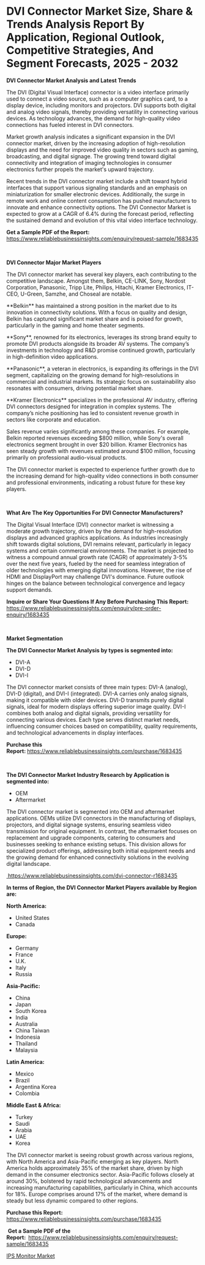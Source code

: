 <p><h1>DVI Connector Market Size, Share & Trends Analysis Report By Application, Regional Outlook, Competitive Strategies, And Segment Forecasts, 2025 - 2032</h1></p><p><strong>DVI Connector Market Analysis and Latest Trends</strong></p>
<p><p>The DVI (Digital Visual Interface) connector is a video interface primarily used to connect a video source, such as a computer graphics card, to a display device, including monitors and projectors. DVI supports both digital and analog video signals, thereby providing versatility in connecting various devices. As technology advances, the demand for high-quality video connections has fueled interest in DVI connectors.</p><p>Market growth analysis indicates a significant expansion in the DVI connector market, driven by the increasing adoption of high-resolution displays and the need for improved video quality in sectors such as gaming, broadcasting, and digital signage. The growing trend toward digital connectivity and integration of imaging technologies in consumer electronics further propels the market's upward trajectory.</p><p>Recent trends in the DVI connector market include a shift toward hybrid interfaces that support various signaling standards and an emphasis on miniaturization for smaller electronic devices. Additionally, the surge in remote work and online content consumption has pushed manufacturers to innovate and enhance connectivity options. The DVI Connector Market is expected to grow at a CAGR of 6.4% during the forecast period, reflecting the sustained demand and evolution of this vital video interface technology.</p></p>
<p><strong>Get a Sample PDF of the Report:&nbsp;</strong> <a href="https://www.reliablebusinessinsights.com/enquiry/request-sample/1683435?utm_campaign=2190&utm_medium=2&utm_source=Github&utm_content=ia&utm_term=06042025&utm_id=dvi-connector">https://www.reliablebusinessinsights.com/enquiry/request-sample/1683435</a></p>
<p>&nbsp;</p>
<p><strong>DVI Connector Major Market Players</strong></p>
<p><p>The DVI connector market has several key players, each contributing to the competitive landscape. Amongst them, Belkin, CE-LINK, Sony, Nordost Corporation, Panasonic, Tripp Lite, Philips, Hitachi, Kramer Electronics, IT-CEO, U-Green, Samzhe, and Choseal are notable.</p><p>**Belkin** has maintained a strong position in the market due to its innovation in connectivity solutions. With a focus on quality and design, Belkin has captured significant market share and is poised for growth, particularly in the gaming and home theater segments.</p><p>**Sony**, renowned for its electronics, leverages its strong brand equity to promote DVI products alongside its broader AV systems. The company’s investments in technology and R&D promise continued growth, particularly in high-definition video applications.</p><p>**Panasonic**, a veteran in electronics, is expanding its offerings in the DVI segment, capitalizing on the growing demand for high-resolutions in commercial and industrial markets. Its strategic focus on sustainability also resonates with consumers, driving potential market share.</p><p>**Kramer Electronics** specializes in the professional AV industry, offering DVI connectors designed for integration in complex systems. The company’s niche positioning has led to consistent revenue growth in sectors like corporate and education.</p><p>Sales revenue varies significantly among these companies. For example, Belkin reported revenues exceeding $800 million, while Sony's overall electronics segment brought in over $20 billion. Kramer Electronics has seen steady growth with revenues estimated around $100 million, focusing primarily on professional audio-visual products. </p><p>The DVI connector market is expected to experience further growth due to the increasing demand for high-quality video connections in both consumer and professional environments, indicating a robust future for these key players.</p></p>
<p>&nbsp;</p>
<p><strong>What Are The Key Opportunities For DVI Connector Manufacturers?</strong></p>
<p><p>The Digital Visual Interface (DVI) connector market is witnessing a moderate growth trajectory, driven by the demand for high-resolution displays and advanced graphics applications. As industries increasingly shift towards digital solutions, DVI remains relevant, particularly in legacy systems and certain commercial environments. The market is projected to witness a compound annual growth rate (CAGR) of approximately 3-5% over the next five years, fueled by the need for seamless integration of older technologies with emerging digital innovations. However, the rise of HDMI and DisplayPort may challenge DVI's dominance. Future outlook hinges on the balance between technological convergence and legacy support demands.</p></p>
<p><strong>Inquire or Share Your Questions If Any Before Purchasing This Report:</strong> <a href="https://www.reliablebusinessinsights.com/enquiry/pre-order-enquiry/1683435?utm_campaign=2190&utm_medium=2&utm_source=Github&utm_content=ia&utm_term=06042025&utm_id=dvi-connector">https://www.reliablebusinessinsights.com/enquiry/pre-order-enquiry/1683435</a></p>
<p>&nbsp;</p>
<p><strong>Market Segmentation</strong></p>
<p><strong>The DVI Connector Market Analysis by types is segmented into:</strong></p>
<p><ul><li>DVI-A</li><li>DVI-D</li><li>DVI-I</li></ul></p>
<p><p>The DVI connector market consists of three main types: DVI-A (analog), DVI-D (digital), and DVI-I (integrated). DVI-A carries only analog signals, making it compatible with older devices. DVI-D transmits purely digital signals, ideal for modern displays offering superior image quality. DVI-I combines both analog and digital signals, providing versatility for connecting various devices. Each type serves distinct market needs, influencing consumer choices based on compatibility, quality requirements, and technological advancements in display interfaces.</p></p>
<p><strong>Purchase this Report:&nbsp;</strong><a href="https://www.reliablebusinessinsights.com/purchase/1683435?utm_campaign=2190&utm_medium=2&utm_source=Github&utm_content=ia&utm_term=06042025&utm_id=dvi-connector">https://www.reliablebusinessinsights.com/purchase/1683435</a></p>
<p>&nbsp;</p>
<p><strong>The DVI Connector Market Industry Research by Application is segmented into:</strong></p>
<p><ul><li>OEM</li><li>Aftermarket</li></ul></p>
<p><p>The DVI connector market is segmented into OEM and aftermarket applications. OEMs utilize DVI connectors in the manufacturing of displays, projectors, and digital signage systems, ensuring seamless video transmission for original equipment. In contrast, the aftermarket focuses on replacement and upgrade components, catering to consumers and businesses seeking to enhance existing setups. This division allows for specialized product offerings, addressing both initial equipment needs and the growing demand for enhanced connectivity solutions in the evolving digital landscape.</p></p>
<p><a href="https://www.reliablebusinessinsights.com/dvi-connector-r1683435?utm_campaign=2190&utm_medium=2&utm_source=Github&utm_content=ia&utm_term=06042025&utm_id=dvi-connector">&nbsp;https://www.reliablebusinessinsights.com/dvi-connector-r1683435</a></p>
<p><strong>In terms of Region, the DVI Connector Market Players available by Region are:</strong></p>
<p>
    <p> <strong> North America: </strong>
        <ul>
            <li>United States</li>
            <li>Canada</li>
        </ul>
        </p> 
    <p> <strong> Europe: </strong>
        <ul>
            <li>Germany</li>
            <li>France</li>
            <li>U.K.</li>
            <li>Italy</li>
            <li>Russia</li>
        </ul>
        </p> 
    <p> <strong> Asia-Pacific: </strong>
        <ul>
            <li>China</li>
            <li>Japan</li>
            <li>South Korea</li>
            <li>India</li>
            <li>Australia</li>
            <li>China Taiwan</li>
            <li>Indonesia</li>
            <li>Thailand</li>
            <li>Malaysia</li>
        </ul>
        </p> 
    <p> <strong> Latin America: </strong>
        <ul>
            <li>Mexico</li>
            <li>Brazil</li>
            <li>Argentina Korea</li>
            <li>Colombia</li>
        </ul>
        </p> 
    <p> <strong> Middle East & Africa: </strong>
        <ul>
            <li>Turkey</li>
            <li>Saudi</li>
            <li>Arabia</li>
            <li>UAE</li>
            <li>Korea</li>
        </ul>
    </p>
    </p>
<p><p>The DVI connector market is seeing robust growth across various regions, with North America and Asia-Pacific emerging as key players. North America holds approximately 35% of the market share, driven by high demand in the consumer electronics sector. Asia-Pacific follows closely at around 30%, bolstered by rapid technological advancements and increasing manufacturing capabilities, particularly in China, which accounts for 18%. Europe comprises around 17% of the market, where demand is steady but less dynamic compared to other regions.</p></p>
<p><strong>Purchase this Report: </strong><a href="https://www.reliablebusinessinsights.com/purchase/1683435?utm_campaign=2190&utm_medium=2&utm_source=Github&utm_content=ia&utm_term=06042025&utm_id=dvi-connector">https://www.reliablebusinessinsights.com/purchase/1683435</a></p>
<p>&nbsp;<strong>Get a Sample PDF of the Report:&nbsp;&nbsp;</strong><a href="https://www.reliablebusinessinsights.com/enquiry/request-sample/1683435?utm_campaign=2190&utm_medium=2&utm_source=Github&utm_content=ia&utm_term=06042025&utm_id=dvi-connector">https://www.reliablebusinessinsights.com/enquiry/request-sample/1683435</a></p>
<p><strong></strong></p>
<p><p><a href="https://github.com/AshrafKhan865/Market-Research-Report-List-2/blob/main/ips-monitor-market.md?utm_campaign=2190&utm_medium=2&utm_source=Github&utm_content=ia&utm_term=06042025&utm_id=dvi-connector">IPS Monitor Market</a></p></p>